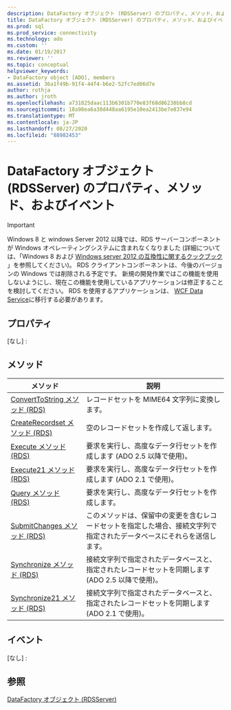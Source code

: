 ```yaml
---
description: DataFactory オブジェクト (RDSServer) のプロパティ、メソッド、およびイベント
title: DataFactory オブジェクト (RDSServer) のプロパティ、メソッド、およびイベント |Microsoft Docs
ms.prod: sql
ms.prod_service: connectivity
ms.technology: ado
ms.custom: ''
ms.date: 01/19/2017
ms.reviewer: ''
ms.topic: conceptual
helpviewer_keywords:
- DataFactory object [ADO], members
ms.assetid: 36a1f49b-91f4-44f4-b6e2-52fc7ed06d7e
author: rothja
ms.author: jroth
ms.openlocfilehash: a731825daac113b6301b770e83f68d86238bb8cd
ms.sourcegitcommit: 18a98ea6a30d448aa6195e10ea2413be7e837e94
ms.translationtype: MT
ms.contentlocale: ja-JP
ms.lasthandoff: 08/27/2020
ms.locfileid: "88982453"
---
```

# <a name="datafactory-object-rdsserver-properties-methods-and-events"></a>DataFactory オブジェクト (RDSServer) のプロパティ、メソッド、およびイベント
> [!IMPORTANT]
>  Windows 8 と windows Server 2012 以降では、RDS サーバーコンポーネントが Windows オペレーティングシステムに含まれなくなりました (詳細については、「Windows 8 および [Windows server 2012 の互換性に関するクックブック](https://www.microsoft.com/download/details.aspx?id=27416) 」を参照してください)。 RDS クライアントコンポーネントは、今後のバージョンの Windows では削除される予定です。 新規の開発作業ではこの機能を使用しないようにし、現在この機能を使用しているアプリケーションは修正することを検討してください。 RDS を使用するアプリケーションは、 [WCF Data Service](https://go.microsoft.com/fwlink/?LinkId=199565)に移行する必要があります。  
  
## <a name="properties"></a>プロパティ  
 [なし] :  
  
## <a name="methods"></a>メソッド  
  
|メソッド|説明|  
|-|-|  
|[ConvertToString メソッド (RDS)](./converttostring-method-rds.md)|レコードセットを MIME64 文字列に変換します。|  
|[CreateRecordset メソッド (RDS)](./createrecordset-method-rds.md)|空のレコードセットを作成して返します。|  
|[Execute メソッド (RDS)](./execute-method-rds.md)|要求を実行し、高度なデータ行セットを作成します (ADO 2.5 以降で使用)。|  
|[Execute21 メソッド (RDS)](./execute21-method-rds.md)|要求を実行し、高度なデータ行セットを作成します (ADO 2.1 で使用)。|  
|[Query メソッド (RDS)](./query-method-rds.md)|要求を実行し、高度なデータ行セットを作成します。|  
|[SubmitChanges メソッド (RDS)](./submitchanges-method-rds.md)|このメソッドは、保留中の変更を含むレコードセットを指定した場合、接続文字列で指定されたデータベースにそれらを送信します。|  
|[Synchronize メソッド (RDS)](./synchronize-method-rds.md)|接続文字列で指定されたデータベースと、指定されたレコードセットを同期します (ADO 2.5 以降で使用)。|  
|[Synchronize21 メソッド (RDS)](./synchronize21-method-rds.md)|接続文字列で指定されたデータベースと、指定されたレコードセットを同期します (ADO 2.1 で使用)。|  
  
## <a name="events"></a>イベント  
 [なし] :  
  
## <a name="see-also"></a>参照  
 [DataFactory オブジェクト (RDSServer)](./datafactory-object-rdsserver.md)